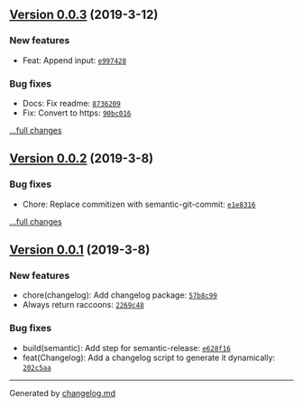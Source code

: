 ## [Version 0.0.3](https://github.com/:george-aidonidis/auto-changelog-example/releases/tag/v0.0.3) (2019-3-12)

### New features

- Feat: Append input: [`e997428`](https://github.com/:george-aidonidis/auto-changelog-example/commit/e997428)

### Bug fixes

- Docs: Fix readme: [`8736209`](https://github.com/:george-aidonidis/auto-changelog-example/commit/8736209)
- Fix: Convert to https: [`90bc016`](https://github.com/:george-aidonidis/auto-changelog-example/commit/90bc016)

[...full changes](https://github.com/:george-aidonidis/auto-changelog-example/compare/v0.0.2...v0.0.3)

## [Version 0.0.2](https://github.com/:george-aidonidis/auto-changelog-example/releases/tag/v0.0.2) (2019-3-8)

### Bug fixes

- Chore: Replace commitizen with semantic-git-commit: [`e1e8316`](https://github.com/:george-aidonidis/auto-changelog-example/commit/e1e8316)

[...full changes](https://github.com/:george-aidonidis/auto-changelog-example/compare/v0.0.1...v0.0.2)

## [Version 0.0.1](https://github.com/:george-aidonidis/auto-changelog-example/releases/tag/v0.0.1) (2019-3-8)

### New features

- chore(changelog): Add changelog package: [`57b8c99`](https://github.com/:george-aidonidis/auto-changelog-example/commit/57b8c99)
- Always return raccoons: [`2269c48`](https://github.com/:george-aidonidis/auto-changelog-example/commit/2269c48)

### Bug fixes

- build(semantic): Add step for semantic-release: [`e628f16`](https://github.com/:george-aidonidis/auto-changelog-example/commit/e628f16)
- feat(Changelog): Add a changelog script to generate it dynamically: [`202c5aa`](https://github.com/:george-aidonidis/auto-changelog-example/commit/202c5aa)

---

Generated by [changelog.md](https://github.com/egoist/changelog.md)
